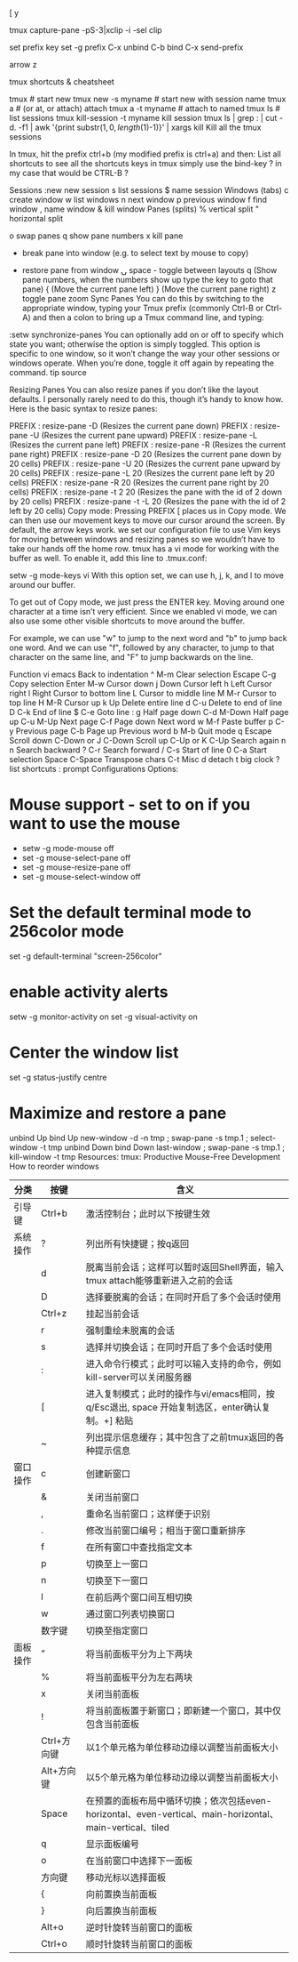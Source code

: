 

<C-x>[
<C-x>y

tmux capture-pane -pS-3|xclip -i -sel clip



set prefix key <c-x>
set -g prefix C-x
unbind C-b
bind C-x send-prefix

<C-x> arrow
<C-x> z

tmux shortcuts & cheatsheet

tmux     # start new
tmux new -s myname  # start new with session name
tmux a  #  (or at, or attach)  attach
tmux a -t myname          # attach to named
tmux ls          # list sessions
tmux kill-session -t myname          kill session
tmux ls | grep : | cut -d. -f1 | awk '{print substr($1, 0, length($1)-1)}' | xargs kill          Kill all the tmux sessions

In tmux, hit the prefix ctrl+b (my modified prefix is ctrl+a) and then:
List all shortcuts
to see all the shortcuts keys in tmux simply use the bind-key ? in my case that would be CTRL-B ?

Sessions
:new<CR>  new session
s  list sessions
$  name session
Windows (tabs)
c  create window
w  list windows
n  next window
p  previous window
f  find window
,  name window
&  kill window
Panes (splits)
%  vertical split
"  horizontal split

o  swap panes
q  show pane numbers
x  kill pane
+  break pane into window (e.g. to select text by mouse to copy)
-  restore pane from window
⍽  space - toggle between layouts
<prefix> q (Show pane numbers, when the numbers show up type the key to goto that pane)
<prefix> { (Move the current pane left)
<prefix> } (Move the current pane right)
<prefix> z toggle pane zoom
Sync Panes
You can do this by switching to the appropriate window, typing your Tmux prefix (commonly Ctrl-B or Ctrl-A) and then a colon to bring up a Tmux command line, and typing:

:setw synchronize-panes
You can optionally add on or off to specify which state you want; otherwise the option is simply toggled. This option is specific to one window, so it won’t change the way your other sessions or windows operate. When you’re done, toggle it off again by repeating the command. tip source

Resizing Panes
You can also resize panes if you don’t like the layout defaults. I personally rarely need to do this, though it’s handy to know how. Here is the basic syntax to resize panes:

PREFIX : resize-pane -D (Resizes the current pane down)
PREFIX : resize-pane -U (Resizes the current pane upward)
PREFIX : resize-pane -L (Resizes the current pane left)
PREFIX : resize-pane -R (Resizes the current pane right)
PREFIX : resize-pane -D 20 (Resizes the current pane down by 20 cells)
PREFIX : resize-pane -U 20 (Resizes the current pane upward by 20 cells)
PREFIX : resize-pane -L 20 (Resizes the current pane left by 20 cells)
PREFIX : resize-pane -R 20 (Resizes the current pane right by 20 cells)
PREFIX : resize-pane -t 2 20 (Resizes the pane with the id of 2 down by 20 cells)
PREFIX : resize-pane -t -L 20 (Resizes the pane with the id of 2 left by 20 cells)
Copy mode:
Pressing PREFIX [ places us in Copy mode. We can then use our movement keys to move our cursor around the screen. By default, the arrow keys work. we set our configuration file to use Vim keys for moving between windows and resizing panes so we wouldn’t have to take our hands off the home row. tmux has a vi mode for working with the buffer as well. To enable it, add this line to .tmux.conf:

setw -g mode-keys vi
With this option set, we can use h, j, k, and l to move around our buffer.

To get out of Copy mode, we just press the ENTER key. Moving around one character at a time isn’t very efficient. Since we enabled vi mode, we can also use some other visible shortcuts to move around the buffer.

For example, we can use "w" to jump to the next word and "b" to jump back one word. And we can use "f", followed by any character, to jump to that character on the same line, and "F" to jump backwards on the line.

   Function                vi             emacs
   Back to indentation     ^              M-m
   Clear selection         Escape         C-g
   Copy selection          Enter          M-w
   Cursor down             j              Down
   Cursor left             h              Left
   Cursor right            l              Right
   Cursor to bottom line   L
   Cursor to middle line   M              M-r
   Cursor to top line      H              M-R
   Cursor up               k              Up
   Delete entire line      d              C-u
   Delete to end of line   D              C-k
   End of line             $              C-e
   Goto line               :              g
   Half page down          C-d            M-Down
   Half page up            C-u            M-Up
   Next page               C-f            Page down
   Next word               w              M-f
   Paste buffer            p              C-y
   Previous page           C-b            Page up
   Previous word           b              M-b
   Quit mode               q              Escape
   Scroll down             C-Down or J    C-Down
   Scroll up               C-Up or K      C-Up
   Search again            n              n
   Search backward         ?              C-r
   Search forward          /              C-s
   Start of line           0              C-a
   Start selection         Space          C-Space
   Transpose chars                        C-t
Misc
d  detach
t  big clock
?  list shortcuts
:  prompt
Configurations Options:
# Mouse support - set to on if you want to use the mouse
* setw -g mode-mouse off
* set -g mouse-select-pane off
* set -g mouse-resize-pane off
* set -g mouse-select-window off

# Set the default terminal mode to 256color mode
set -g default-terminal "screen-256color"

# enable activity alerts
setw -g monitor-activity on
set -g visual-activity on

# Center the window list
set -g status-justify centre

# Maximize and restore a pane
unbind Up bind Up new-window -d -n tmp \; swap-pane -s tmp.1 \; select-window -t tmp
unbind Down
bind Down last-window \; swap-pane -s tmp.1 \; kill-window -t tmp
Resources:
tmux: Productive Mouse-Free Development
How to reorder windows




| 分类      | 按键         |  含义                        |
| --------- | ------------ | ---------------------------- |
| 引导键    | Ctrl+b       | 激活控制台；此时以下按键生效 |
| 系统操作  | ?            | 列出所有快捷键；按q返回 |
|           | d            | 脱离当前会话；这样可以暂时返回Shell界面，输入tmux attach能够重新进入之前的会话 |
|           | D            | 选择要脱离的会话；在同时开启了多个会话时使用 |
|           | Ctrl+z       | 挂起当前会话 |
|           | r            | 强制重绘未脱离的会话 |
|           | s            | 选择并切换会话；在同时开启了多个会话时使用 |
|           | :            | 进入命令行模式；此时可以输入支持的命令，例如kill-server可以关闭服务器 |
|           | [            | 进入复制模式；此时的操作与vi/emacs相同，按q/Esc退出, space 开始复制选区，enter确认复制。<c-b>+] 粘贴 |
|           | ~            | 列出提示信息缓存；其中包含了之前tmux返回的各种提示信息 |
| 窗口操作  | c            | 创建新窗口 |
|           | &            | 关闭当前窗口 |
|           | ,            | 重命名当前窗口；这样便于识别 |
|           | .            | 修改当前窗口编号；相当于窗口重新排序 |
|           | f            | 在所有窗口中查找指定文本 |
|           | p            | 切换至上一窗口 |
|           | n            | 切换至下一窗口 |
|           | l            | 在前后两个窗口间互相切换 |
|           | w            | 通过窗口列表切换窗口 |
|           | 数字键       | 切换至指定窗口 |
| 面板操作  | ”            | 将当前面板平分为上下两块 |
|           | %            | 将当前面板平分为左右两块 |
|           | x            | 关闭当前面板 |
|           | !            | 将当前面板置于新窗口；即新建一个窗口，其中仅包含当前面板 |
|           | Ctrl+方向键  | 以1个单元格为单位移动边缘以调整当前面板大小 |
|           | Alt+方向键   | 以5个单元格为单位移动边缘以调整当前面板大小 |
|           | Space        | 在预置的面板布局中循环切换；依次包括even-horizontal、even-vertical、main-horizontal、main-vertical、tiled |
|           | q            | 显示面板编号 |
|           | o            | 在当前窗口中选择下一面板 |
|           | 方向键       | 移动光标以选择面板 |
|           | {            | 向前置换当前面板 |
|           | }            | 向后置换当前面板 |
|           | Alt+o        | 逆时针旋转当前窗口的面板 |
|           | Ctrl+o       | 顺时针旋转当前窗口的面板 |


